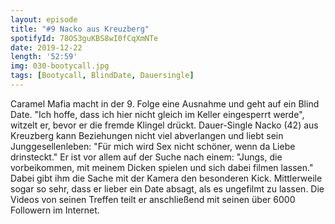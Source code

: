 ```yaml
---
layout: episode
title: "#9 Nacko aus Kreuzberg"
spotifyId: 78OS3guKBS8wI0fCqXmNTe
date: 2019-12-22
length: '52:59'
img: 030-bootycall.jpg
tags: [Bootycall, BlindDate, Dauersingle]
---
```

Caramel Mafia macht in der 9. Folge eine Ausnahme und geht auf ein Blind Date. "Ich hoffe, dass ich hier nicht gleich im Keller eingesperrt werde", witzelt er, bevor er die fremde Klingel drückt. Dauer-Single Nacko (42) aus Kreuzberg kann Beziehungen nicht viel abverlangen und liebt sein Junggesellenleben: "Für mich wird Sex nicht schöner, wenn da Liebe drinsteckt." Er ist vor allem auf der Suche nach einem: "Jungs, die vorbeikommen, mit meinem Dicken spielen und sich dabei filmen lassen." Dabei gibt ihm die Sache mit der Kamera den besonderen Kick. Mittlerweile sogar so sehr, dass er lieber ein Date absagt, als es ungefilmt zu lassen. Die Videos von seinen Treffen teilt er anschließend mit seinen über 6000 Followern im Internet.